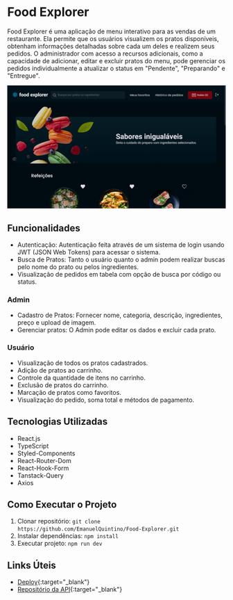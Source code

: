 # Food Explorer

Food Explorer é uma aplicação de menu interativo para as vendas de um restaurante. Ela permite que os usuários visualizem os pratos disponíveis, obtenham informações detalhadas sobre cada um deles e realizem seus pedidos. O administrador com acesso a recursos adicionais, como a capacidade de adicionar, editar e excluir pratos do menu, pode gerenciar os pedidos individualmente a atualizar o status em "Pendente", "Preparando" e "Entregue".

![Food Explorer](./public/images-layout/home.png)

## Funcionalidades
- Autenticação: Autenticação feita através de um sistema de login usando JWT (JSON Web Tokens) para acessar o sistema.
- Busca de Pratos: Tanto o usuário quanto o admin podem realizar buscas pelo nome do prato ou pelos ingredientes.
- Visualização de pedidos em tabela com opção de busca por código ou status.

### Admin

- Cadastro de Pratos: Fornecer nome, categoria, descrição, ingredientes, preço e upload de imagem.
- Gerenciar pratos: O Admin pode editar os dados e excluir cada prato.

### Usuário

- Visualização de todos os pratos cadastrados.
- Adição de pratos ao carrinho.
- Controle da quantidade de itens no carrinho.
- Exclusão de pratos do carrinho.
- Marcação de pratos como favoritos.
- Visualização do pedido, soma total e métodos de pagamento.

## Tecnologias Utilizadas

- React.js
- TypeScript
- Styled-Components
- React-Router-Dom
- React-Hook-Form
- Tanstack-Query 
- Axios

## Como Executar o Projeto

1. Clonar repositório: `git clone https://github.com/EmanuelQuintino/Food-Explorer.git`
2. Instalar dependências: `npm install`
3. Executar projeto: `npm run dev`

## Links Úteis

<!-- - <a href="https://project-food-explorer.netlify.app/" target="_blank">Deploy</a> -->
<!-- - <a href="https://github.com/EmanuelQuintino/Food-Explorer-API" target="_blank">Repositório da API</a> -->

- [Deploy](https://project-food-explorer.netlify.app/){:target="_blank"}
- [Repositório da API](https://github.com/EmanuelQuintino/Food-Explorer-API){:target="_blank"}
